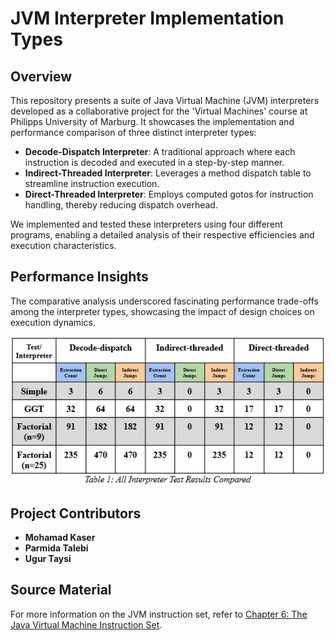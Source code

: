 # JVM Interpreter Implementation Types

## Overview
This repository presents a suite of Java Virtual Machine (JVM) interpreters developed as a collaborative project for the 'Virtual Machines' course at Philipps University of Marburg. It showcases the implementation and performance comparison of three distinct interpreter types:

- **Decode-Dispatch Interpreter**: A traditional approach where each instruction is decoded and executed in a step-by-step manner.
- **Indirect-Threaded Interpreter**: Leverages a method dispatch table to streamline instruction execution.
- **Direct-Threaded Interpreter**: Employs computed gotos for instruction handling, thereby reducing dispatch overhead.

We implemented and tested these interpreters using four different programs, enabling a detailed analysis of their respective efficiencies and execution characteristics.

## Performance Insights
The comparative analysis underscored fascinating performance trade-offs among the interpreter types, showcasing the impact of design choices on execution dynamics.

![conclusion-table](/images/conclusion-table.png)

## Project Contributors
- **Mohamad Kaser**
- **Parmida Talebi**
- **Ugur Taysi**

## Source Material
For more information on the JVM instruction set, refer to [Chapter 6: The Java Virtual Machine Instruction Set](https://docs.oracle.com/javase/specs/jvms/se7/html/jvms-6.html).
